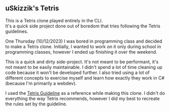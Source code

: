 ﻿## uSkizzik's Tetris

This is a Tetris clone played entirely in the CLI.  
It's a quick side project done out of boredom that tries following the Tetris guidelines.

One Thursday (10/12/2023) I was bored in programming class and decided to make a Tetris clone. 
Initially, I wanted to work on it only during school in programming classes, however I ended up finishing it over the weekend.

This is a quick and dirty side-project. It's not meant to be performant, it's not meant to be easily maintainable.
I didn't spend a lot of time cleaning up code because it won't be developed further. 
I also tried using a lot of different concepts to exercise myself and learn how exactly they work in C# (because I'm primarily a webdev).

I used the [Tetris Guideline](https://tetris.wiki/Tetris_Guideline) as a reference while making this clone.
I didn't do everything the way Tetris recommends, however I did my best to recreate the rules set by the guideline.